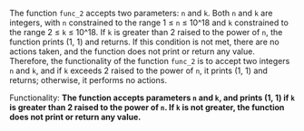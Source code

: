 The function `func_2` accepts two parameters: `n` and `k`. Both `n` and `k` are integers, with `n` constrained to the range 1 ≤ `n` ≤ 10^18 and `k` constrained to the range 2 ≤ `k` ≤ 10^18. If `k` is greater than 2 raised to the power of `n`, the function prints (1, 1) and returns. If this condition is not met, there are no actions taken, and the function does not print or return any value. Therefore, the functionality of the function `func_2` is to accept two integers `n` and `k`, and if `k` exceeds 2 raised to the power of `n`, it prints (1, 1) and returns; otherwise, it performs no actions. 

Functionality: **The function accepts parameters `n` and `k`, and prints (1, 1) if `k` is greater than 2 raised to the power of `n`. If `k` is not greater, the function does not print or return any value.**
